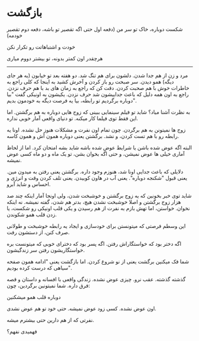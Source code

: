 ﻿<h1>بازگشت</h1>

<p>شکست دوباره، خاک تو سر من (دفعه اول حتی اگه تقصیر تو باشه، دفعه دوم تقصیر خودمه)</p>
<p>خودت و اشتباهاتت رو تکرار نکن</p>
<p>هرچقدر اون کمتر بدونه، تو بیشتر دووم میاری</p>
<hr />
<p>مرد و زن از هم جدا شدن. دلشون برای هم تنگ شد. دو هفته بعد تو خیابون (یه هر جای دیگه) همو دیدن. سر صبحت رو باز کردن و آخرش کشید به اینجا که کلی راجع به خاطرات خوش با هم صحبت کردن. دقت کن که راجع به زمان های بد با هم حرف نزدن. راجع به اون همه دلیل که باعث جداییشون شد حرف نزدن. یکیشون به اونیکی گفت "بیا دوباره برگردیم تو رابطه، بیا یه فرصت دیگه به خودمون بدیم".</p>
<p>به نظرت آشنا میاد؟ شاید تو فیلم سینمایی ببینی که زوج هایی دوباره به هم برگشتن. اما این فقط توی فیلما کار میکنه. تو دنیای واقعی آمار خوبی نداره.</p>
<p>زوج ها نمیتونن به هم برگردن. چون تمام اون نفرت و مشکلات هنوز حل نشده. اونا یه رابطه رو با هم تست کردن، و نشد. برگشتن یعنی دوباره همون آش و همون کاسه.</p>
<p>البته اگه عوض شده باشن یا شرایط عوض شده باشه شاید بشه امتحان کرد. اما از لحاظ آماری خیلی ها عوض نمیشن، و حتی اگه بخوان بشن، تو یک ماه و دو ماه کسی عوض نمیشه.</p>
<p>دلایلی که باعث جدایی اونا شد، هنوزم وجود داره. برگشتن یعنی رفتن به میدون مین. یعنی قبول "شکنجه دوباره". یعنی آب در هاون کوبیدن. یعنی تلف کردن وقت و انرژی و احساس و شاید آبرو.</p>
<p>شاید توی خبر بخونین که یه زوج برگشتن و خوشبخت شدن، ولی اونجا آمار اینکه چند صد هزار زوج برگشتن و اصلا خوشبخت نشدن هیچ، بدتر هم شدن، گفته نمیشه. نه اینکه نخوان. خواستن، اما تهش بازم به نفرت از هم رسیدن و یکی قلب اونیکی رو شکست، یا زدن قلب همو شکوندن.</p>
<p>این وسطم فرصتی که میتونستن برای خودسازی و ایجاد یه رابطه خوشبخت و طولانی صرف کنن، از دستشون رفت.</p>
<p>اگه دختر بود که خواستگاراش رفتن. اگه پسر بود که دخترای خوبی که میتونست بره خواستگاریشون رفتن سر زندگیشون.</p>
<p>شما فک میکنین برگشت یعنی از نو شروع کردن. اما بازگشت یعنی "ادامه همون صفحه سیاهی که درست کرده بودیم".</p>
<p>گذشته گذشته. عقب نرو. چیزی عوض نشده. زندگی واقعی با افسانه و داستان و قصه فرق داره. شما نمیتونین برگردین، چون:</p>
<p>دوباره قلب همو میشکنین</p>
<p>اون عوض نشده. کسی زود عوض نمیشه. حتی خود تو هم عوض نشدی.</p>
<p>نفرتی که از هم دارین حتی بیشترم میشه.</p>
<p>فهمیدی نفهم؟</p>